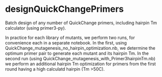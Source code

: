 # designQuickChangePrimers
Batch design of any number of QuickChange primers, including hairpin Tm calculator (using primer3-py).

In practice for each library of mutants, we perform two runs, for convenience each in a separate notebook. In the first, using QuickChange_mutagenesis_no_hairpin_optimization.nb, we determine the optimum primer pair to generate each mutant and its hairpin Tm. In the second run (using QuickChange_mutagenesis_with_Primer3hairpinTm.nb) we perform an additional hairpin Tm optimization for primers from the first round having a high calculatd hairpin (Tm >50C).
